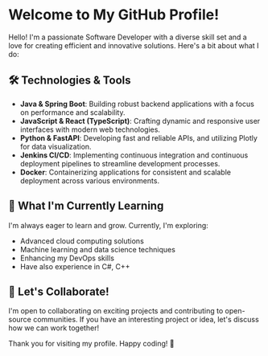 # Welcome to My GitHub Profile!

Hello! I'm a passionate Software Developer with a diverse skill set and a love for creating efficient and innovative solutions. Here's a bit about what I do:

## 🛠️ Technologies & Tools

- **Java & Spring Boot**: Building robust backend applications with a focus on performance and scalability.
- **JavaScript & React (TypeScript)**: Crafting dynamic and responsive user interfaces with modern web technologies.
- **Python & FastAPI**: Developing fast and reliable APIs, and utilizing Plotly for data visualization.
- **Jenkins CI/CD**: Implementing continuous integration and continuous deployment pipelines to streamline development processes.
- **Docker**: Containerizing applications for consistent and scalable deployment across various environments.

## 🌱 What I'm Currently Learning

I'm always eager to learn and grow. Currently, I'm exploring:

- Advanced cloud computing solutions
- Machine learning and data science techniques
- Enhancing my DevOps skills
- Have also experience in C#, C++
## 🤝 Let's Collaborate!

I'm open to collaborating on exciting projects and contributing to open-source communities. If you have an interesting project or idea, let's discuss how we can work together!

Thank you for visiting my profile. Happy coding! 🚀
